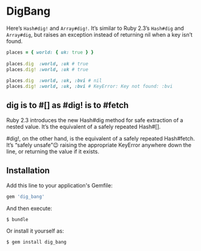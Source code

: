 # DigBang

Here’s `Hash#dig!` and `Array#dig!`. It’s similar to Ruby 2.3’s `Hash#dig` and `Array#dig`, but raises an exception instead of returning nil when a key isn’t found.


```ruby
places = { world: { uk: true } }
 
places.dig  :world, :uk # true
places.dig! :world, :uk # true
 
places.dig  :world, :uk, :bvi # nil
places.dig! :world, :uk, :bvi # KeyError: Key not found: :bvi
```

## dig is to #[] as #dig! is to #fetch

Ruby 2.3 introduces the new Hash#dig method for safe extraction of a nested value. It’s the equivalent of a safely repeated Hash#[].

 #dig!, on the other hand, is the equivalent of a safely repeated Hash#fetch. It’s “safely unsafe”😉 raising the appropriate KeyError anywhere down the line, or returning the value if it exists.
 
## Installation

Add this line to your application's Gemfile:

```ruby
gem 'dig_bang'
```

And then execute:

    $ bundle

Or install it yourself as:

    $ gem install dig_bang


